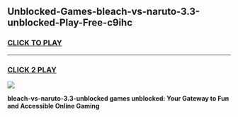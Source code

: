 
## Unblocked-Games-bleach-vs-naruto-3.3-unblocked-Play-Free-c9ihc
<h3>
<a href="https://premium76.site?title=bleach-vs-naruto-3.3-unblocked&ref=18A1">CLICK TO PLAY</a></h3>
<hr>

<h3>
<a href="https://premium76.site?title=bleach-vs-naruto-3.3-unblocked&ref=18A1">CLICK 2 PLAY</a>
  
</h3>

<a href="https://premium76.site?title=bleach-vs-naruto-3.3-unblocked&ref=18A1"><img src="https://clearcache.store/games.png"></a>


**bleach-vs-naruto-3.3-unblocked games unblocked: Your Gateway to Fun and Accessible Online Gaming**
